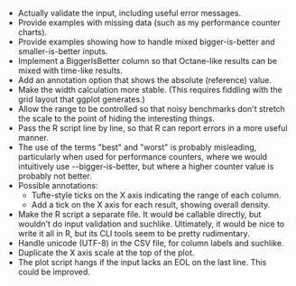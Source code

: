 - Actually validate the input, including useful error messages.
- Provide examples with missing data (such as my performance counter charts).
- Provide examples showing how to handle mixed bigger-is-better and
  smaller-is-better inputs.
- Implement a BiggerIsBetter column so that Octane-like results can be mixed
  with time-like results.
- Add an annotation option that shows the absolute (reference) value.
- Make the width calculation more stable. (This requires fiddling with the grid
  layout that ggplot generates.)
- Allow the range to be controlled so that noisy benchmarks don't stretch the
  scale to the point of hiding the interesting things.
- Pass the R script line by line, so that R can report errors in a more useful
  manner.
- The use of the terms "best" and "worst" is probably misleading, particularly
  when used for performance counters, where we would intuitively use
  --bigger-is-better, but where a higher counter value is probably not better.
- Possible annotations:
  - Tufte-style ticks on the X axis indicating the range of each column.
  - Add a tick on the X axis for each result, showing overall density.
- Make the R script a separate file. It would be callable directly, but wouldn't
  do input validation and suchlike. Ultimately, it would be nice to write it all
  in R, but its CLI tools seem to be pretty rudimentary.
- Handle unicode (UTF-8) in the CSV file, for column labels and suchlike.
- Duplicate the X axis scale at the top of the plot.
- The plot script hangs if the input lacks an EOL on the last line. This could
  be improved.
